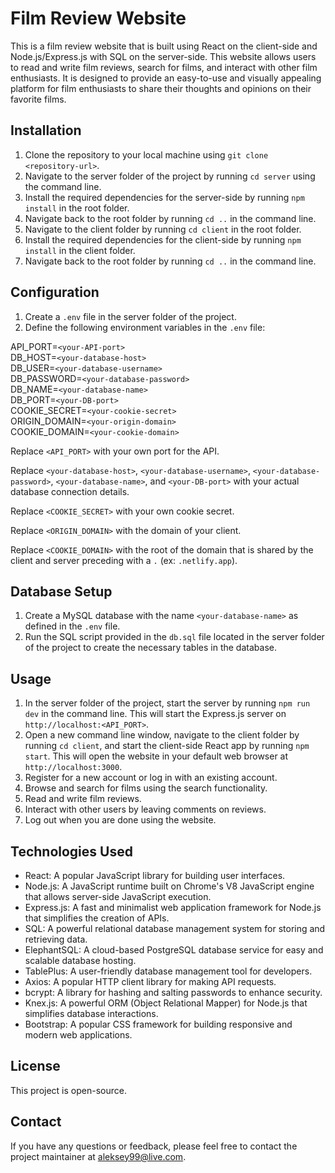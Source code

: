 # Film Review Website

This is a film review website that is built using React on the client-side and Node.js/Express.js with SQL on the server-side. This website allows users to read and write film reviews, search for films, and interact with other film enthusiasts. It is designed to provide an easy-to-use and visually appealing platform for film enthusiasts to share their thoughts and opinions on their favorite films.

## Installation

1. Clone the repository to your local machine using `git clone <repository-url>`.
2. Navigate to the server folder of the project by running `cd server` using the command line.
3. Install the required dependencies for the server-side by running `npm install` in the root folder.
4. Navigate back to the root folder by running `cd ..` in the command line.
5. Navigate to the client folder by running `cd client` in the root folder.
6. Install the required dependencies for the client-side by running `npm install` in the client folder.
7. Navigate back to the root folder by running `cd ..` in the command line.

## Configuration

1. Create a `.env` file in the server folder of the project.
2. Define the following environment variables in the `.env` file:

API_PORT=`<your-API-port>`  
DB_HOST=`<your-database-host>`  
DB_USER=`<your-database-username>`  
DB_PASSWORD=`<your-database-password>`  
DB_NAME=`<your-database-name>`  
DB_PORT=`<your-DB-port>`  
COOKIE_SECRET=`<your-cookie-secret>`  
ORIGIN_DOMAIN=`<your-origin-domain>`  
COOKIE_DOMAIN=`<your-cookie-domain>`

Replace `<API_PORT>` with your own port for the API.

Replace `<your-database-host>`, `<your-database-username>`, `<your-database-password>`, `<your-database-name>`, and `<your-DB-port>` with your actual database connection details.

Replace `<COOKIE_SECRET>` with your own cookie secret.

Replace `<ORIGIN_DOMAIN>` with the domain of your client.

Replace `<COOKIE_DOMAIN>` with the root of the domain that is shared by the client and server preceding with a `.` (ex: `.netlify.app`).

## Database Setup

1. Create a MySQL database with the name `<your-database-name>` as defined in the `.env` file.
2. Run the SQL script provided in the `db.sql` file located in the server folder of the project to create the necessary tables in the database.

## Usage

1. In the server folder of the project, start the server by running `npm run dev` in the command line. This will start the Express.js server on `http://localhost:<API_PORT>`.
2. Open a new command line window, navigate to the client folder by running `cd client`, and start the client-side React app by running `npm start`. This will open the website in your default web browser at `http://localhost:3000`.
3. Register for a new account or log in with an existing account.
4. Browse and search for films using the search functionality.
5. Read and write film reviews.
6. Interact with other users by leaving comments on reviews.
7. Log out when you are done using the website.

## Technologies Used

- React: A popular JavaScript library for building user interfaces.
- Node.js: A JavaScript runtime built on Chrome's V8 JavaScript engine that allows server-side JavaScript execution.
- Express.js: A fast and minimalist web application framework for Node.js that simplifies the creation of APIs.
- SQL: A powerful relational database management system for storing and retrieving data.
- ElephantSQL: A cloud-based PostgreSQL database service for easy and scalable database hosting.
- TablePlus: A user-friendly database management tool for developers.
- Axios: A popular HTTP client library for making API requests.
- bcrypt: A library for hashing and salting passwords to enhance security.
- Knex.js: A powerful ORM (Object Relational Mapper) for Node.js that simplifies database interactions.
- Bootstrap: A popular CSS framework for building responsive and modern web applications.

## License

This project is open-source.

## Contact

If you have any questions or feedback, please feel free to contact the project maintainer at <aleksey99@live.com>.

